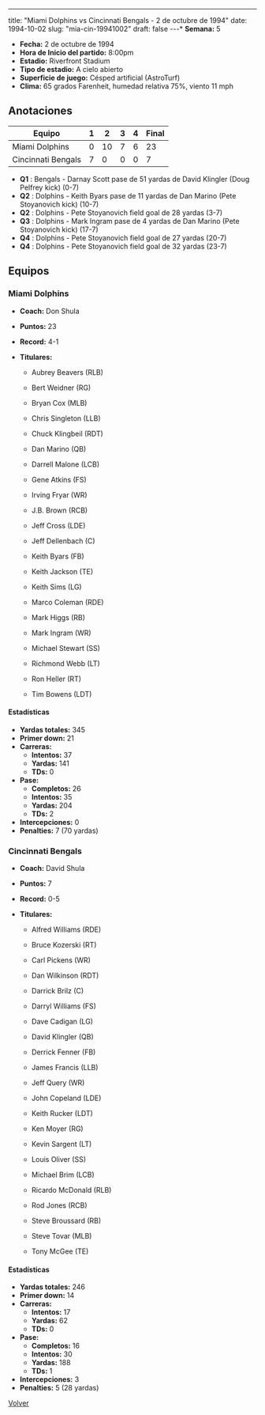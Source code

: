 ---
title: "Miami Dolphins vs Cincinnati Bengals - 2 de octubre de 1994"
date: 1994-10-02
slug: "mia-cin-19941002"
draft: false
---* **Semana:** 5
* **Fecha:** 2 de octubre de 1994
* **Hora de Inicio del partido:** 8:00pm
* **Estadio:** Riverfront Stadium
* **Tipo de estadio:** A cielo abierto
* **Superficie de juego:** Césped artificial (AstroTurf)
* **Clima:** 65 grados Farenheit, humedad relativa 75%, viento 11 mph




## Anotaciones
| Equipo | 1 | 2 | 3 | 4 | Final |
|--------|---|---|---|---|-------|
| Miami Dolphins  | 0 | 10 | 7 | 6  | 23 |
| Cincinnati Bengals  | 7 | 0 | 0 | 0  | 7 |
* **Q1** : Bengals - Darnay Scott pase de 51 yardas de David Klingler (Doug Pelfrey kick) (0-7)
* **Q2** : Dolphins - Keith Byars pase de 11 yardas de Dan Marino (Pete Stoyanovich kick) (10-7)
* **Q2** : Dolphins - Pete Stoyanovich field goal de 28 yardas (3-7)
* **Q3** : Dolphins - Mark Ingram pase de 4 yardas de Dan Marino (Pete Stoyanovich kick) (17-7)
* **Q4** : Dolphins - Pete Stoyanovich field goal de 27 yardas (20-7)
* **Q4** : Dolphins - Pete Stoyanovich field goal de 32 yardas (23-7)


## Equipos


### Miami Dolphins
* **Coach:** Don Shula
* **Puntos:** 23
* **Record:** 4-1
* **Titulares:** 

  * Aubrey Beavers (RLB) 

  * Bert Weidner (RG) 

  * Bryan Cox (MLB) 

  * Chris Singleton (LLB) 

  * Chuck Klingbeil (RDT) 

  * Dan Marino (QB) 

  * Darrell Malone (LCB) 

  * Gene Atkins (FS) 

  * Irving Fryar (WR) 

  * J.B. Brown (RCB) 

  * Jeff Cross (LDE) 

  * Jeff Dellenbach (C) 

  * Keith Byars (FB) 

  * Keith Jackson (TE) 

  * Keith Sims (LG) 

  * Marco Coleman (RDE) 

  * Mark Higgs (RB) 

  * Mark Ingram (WR) 

  * Michael Stewart (SS) 

  * Richmond Webb (LT) 

  * Ron Heller (RT) 

  * Tim Bowens (LDT) 

#### Estadísticas
* **Yardas totales:** 345
* **Primer down:** 21
* **Carreras:**
  * **Intentos:** 37
  * **Yardas:** 141
  * **TDs:** 0
* **Pase:**
  * **Completos:** 26
  * **Intentos:** 35
  * **Yardas:** 204
  * **TDs:** 2
* **Intercepciones:** 0
* **Penalties:** 7 (70 yardas)

### Cincinnati Bengals
* **Coach:** David Shula
* **Puntos:** 7
* **Record:** 0-5
* **Titulares:** 

  * Alfred Williams (RDE) 

  * Bruce Kozerski (RT) 

  * Carl Pickens (WR) 

  * Dan Wilkinson (RDT) 

  * Darrick Brilz (C) 

  * Darryl Williams (FS) 

  * Dave Cadigan (LG) 

  * David Klingler (QB) 

  * Derrick Fenner (FB) 

  * James Francis (LLB) 

  * Jeff Query (WR) 

  * John Copeland (LDE) 

  * Keith Rucker (LDT) 

  * Ken Moyer (RG) 

  * Kevin Sargent (LT) 

  * Louis Oliver (SS) 

  * Michael Brim (LCB) 

  * Ricardo McDonald (RLB) 

  * Rod Jones (RCB) 

  * Steve Broussard (RB) 

  * Steve Tovar (MLB) 

  * Tony McGee (TE) 

#### Estadísticas
* **Yardas totales:** 246
* **Primer down:** 14
* **Carreras:**
  * **Intentos:** 17
  * **Yardas:** 62
  * **TDs:** 0
* **Pase:**
  * **Completos:** 16
  * **Intentos:** 30
  * **Yardas:** 188
  * **TDs:** 1
* **Intercepciones:** 3
* **Penalties:** 5 (28 yardas)


[Volver](/historia/1994)
